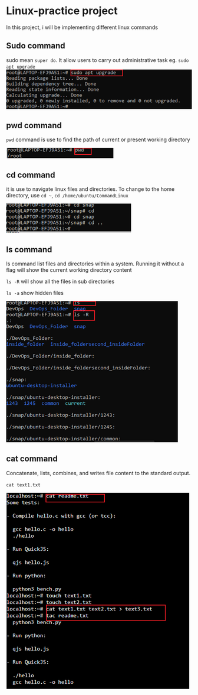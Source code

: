 # Linux-practice project

In this project, i will be implementing different linux commands

## Sudo command

sudo mean ` super do `. It allow users to carry out administrative task
eg. `sudo apt upgrade`
![](img/1.Sudo.png)

## pwd command
 
 `pwd` command is use to find the path of current or present working directory

 ![](img/2.pwd.png)

 ## cd command

 it is use to navigate linux files and directories. To change to the home directory, use `cd ~`, `cd /home/ubuntu/CommandLinux`

 ![](img/3.cd.png)

 ## ls command

 ls command list files and directories within a system. Running it without a flag will show the current working directory content

 `ls -R` will show all the files in sub directories

 `ls -a` show hidden files

 ![](img/4.ls.png)


## cat command

Concatenate, lists, combines, and writes file content to the standard output.

`cat text1.txt`

![](img/5.cat.png)